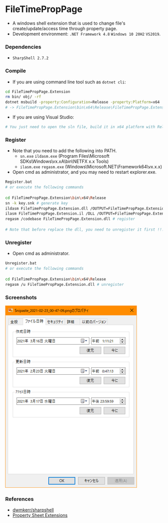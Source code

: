 # FileTimePropPage

+ A windows shell extension that is used to change file's create/update/access time through property page.
+ Development environment: `.NET Framework 4.8` `Windows 10 20H2` `VS2019`.

### Dependencies

+ `SharpShell 2.7.2`

### Compile

+ If you are using command line tool such as `dotnet cli`:

```bash
cd FileTimePropPage.Extension
rm bin/ obj/ -rf
dotnet msbuild -property:Configuration=Release -property:Platform=x64
# -> FileTimePropPage.Extension\bin\x64\Release\FileTimePropPage.Extension.dll
```

+ If you are using Visual Studio:

```bash
# You just need to open the sln file, build it in x64 platform with Release configuration.
```

### Register

+ Note that you need to add the following into PATH.
    + `sn.exe` `ildasm.exe` (Program Files\Microsoft SDKs\Windows\vx.xA\bin\NETFX x.x Tools)
    + `ilasm.exe` `regasm.exe` (Windows\Microsoft.NET\Framework64\vx.x.x)
+ Open cmd as administrator, and you may need to restart explorer.exe.

```bash
Register.bat
# or execute the following commands

cd FileTimePropPage.Extension\bin\x64\Release
sn -k key.snk # generate key
ildasm FileTimePropPage.Extension.dll /OUTPUT=FileTimePropPage.Extension.il
ilasm FileTimePropPage.Extension.il /DLL /OUTPUT=FileTimePropPage.Extension.dll /KEY=key.snk # add key to dll
regasm /codebase FileTimePropPage.Extension.dll # register

# Note that before replace the dll, you need to unregister it first !!!
```

### Unregister

+ Open cmd as administrator.

```bash
Unregister.bat
# or execute the following commands

cd FileTimePropPage.Extension\bin\x64\Release
regasm /u FileTimePropPage.Extension.dll # unregister
```

### Screenshots

![screenshot1](./assets/screenshot1.png)

### References

+ [dwmkerr/sharpshell](https://github.com/dwmkerr/sharpshell)
+ [Property Sheet Extensions](https://github.com/dwmkerr/sharpshell/blob/master/docs/extensions/propertysheetextension/propertysheetextension.md)
